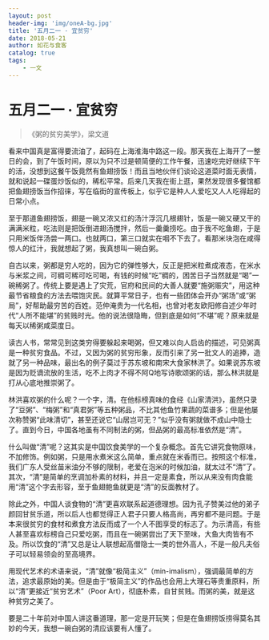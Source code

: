 ```yaml
---
layout: post
header-img: 'img/oneA-bg.jpg'
title: '五月二一 · 宜贫穷'
date: 2018-05-21
author: 如花与食客
catalog: true
tags:
    - 一文
---
```


# 五月二一 · 宜贫穷
> 《粥的贫穷美学》，梁文道

看来中国真是富得要流油了，起码在上海淮海中路这一段。那天我在上海开了一整日的会，到了午饭时间，原以为只不过是顿简便的工作午餐，迅速吃完好继续下午的活，没想到这餐午饭竟然有鱼翅捞饭！而且当地伙伴们谈论这道菜时面无表情，就和说起一碟蛋炒饭似的，稀松平常。后来几天我在街上逛，果然发现很多餐馆都把鱼翅捞饭当作招徕，写在临街的宣传板上，似乎它是种人人爱吃又人人吃得起的日常小点。

至于那道鱼翅捞饭，翅是一碗又浓又红的汤汁浮沉几根翅针，饭是一碗又硬又干的满满米粒，吃法则是把饭倒进翅汤搅拌，然后一羹羹捞吃。由于我不吃鱼翅，于是只用米饭伴汤尝一两口。也就两口，第三口就实在咽不下去了。看那米块泡在咸得惊人的红汁，我就想起了粥，我真想叫一碗白粥。

自古以来，粥都是穷人吃的，因为它的弹性够大，反正是把米粒煮成液态，在米水与米浆之间，可稠可稀可吃可喝，有钱的时候“吃”稠的，困苦日子当然就是“喝”一碗稀粥了。传统上要是遇上了灾荒，官府和民间的大善人就要“施粥赈灾”，用这种最节省粮食的方法去喂饱灾民。就算平常日子，也有一些团体会开办“粥场”或“粥局”，好帮助最穷苦的百姓。范仲淹贵为一代名相，也曾对老友欧阳修自述少年时代“人所不能堪”的贫贱时光。他的说法很隐晦，但到底是如何“不堪”呢？原来就是每天以稀粥咸菜度日。

读古人书，常常见到这类穷得要躲起来喝粥，但又难以向人启齿的描述，可见粥真是一种贫穷食品。不过，又因为粥的贫穷形象，反而引来了另一批文人的追捧，造就了另一种品味，最出名的例子莫过于苏东坡和南宋大食家林洪了。如果说苏东坡是因为贬谪流放的生活，吃不上肉才不得不阿Q地写诗歌颂粥的话，那么林洪就是打从心底地推崇粥了。

林洪喜欢粥的什么呢？一个字，清。在他标榜真味的食经《山家清洪》，虽然只录了“豆粥”、“梅粥”和“真君粥”等五种粥品，不比其他鱼竹果蔬的菜谱多；但是他屡次称赞粥“此味清切”，甚至还说它“山居岂可无？”似乎没有粥就做不成山中隐士了。直到今日，中国各地虽有不同制法的粥，但品粥的最高标准依然是“清”。

什么叫做“清”呢？这其实是中国饮食美学的一个复杂概念。首先它讲究食物原味，不加修饰。例如粥，只是用水煮米这么简单，重点就在米香而已。按照这个标准，我们广东人受丝苗米油分不够的限制，老爱在泡米的时候加油，就太过不“清”了。其次，“清”是简单的烹调加朴素的材料，并且一定是素食，所以从来没有肉食能用“清”这个字去形容，至于鱼翅鲍鱼就更是“清”的反面教材了。

除此之外，中国人谈食物的“清”更喜欢联系起道德理想。因为孔子赞美过他的弟子颜回甘贫乐道，所以后人也都觉得正人君子只要人格高尚，再穷都不是问题。于是本来很贫穷的食材和煮食方法反而成了一个人不图享受的标志了。为示清高，有些人甚至喜欢标榜自己只爱吃粥，而且在一碗粥尝出了天下至味，大鱼大肉皆有不及。所以饮食的“清”又总是让人联想起高僧隐士一类的世外高人，不是一般凡夫俗子可以轻易领会的至高境界。

用现代艺术的术语来说，“清”就像“极简主义”（min-imalism），强调最简单的方法，追求最原始的美。但是由于“极简主义”的作品也会用上大理石等贵重原料，所以“清”更接近“贫穷艺术”（Poor Art），彻底朴素，自甘贫贱。而粥的美，就是这种贫穷之美了。

要是二十年前对中国人讲这番道理，那一定是开玩笑；但是在鱼翅捞饭捞得莫名其妙的今天，我想一碗白粥的清应该要有人懂了。